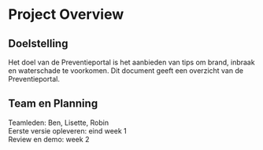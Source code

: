 # Project Overview 
## Doelstelling 
Het doel van de Preventieportal is het aanbieden van tips om brand, inbraak en waterschade te voorkomen. Dit document geeft een overzicht van de Preventieportal. 
## Team en Planning 
Teamleden: Ben, Lisette, Robin   
Eerste versie opleveren: eind week 1   
Review en demo: week 2   
